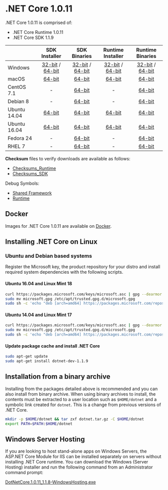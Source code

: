 # .NET Core 1.0.11

.NET Core 1.0.11 is comprised of:

* .NET Core Runtime 1.0.11
* .NET Core SDK 1.1.9

|         | SDK Installer                                         | SDK Binaries                                                         | Runtime Installer                                                  | Runtime Binaries                                                   |
| ------- | :---------------------------------------------------: | :-------------------------------------------------------------------:| :----------------------------------------------------------------: | :----------------------------------------------------------------: |
| Windows                 | [32-bit](https://download.microsoft.com/download/4/0/2/4022CFC7-5061-4762-B9BA-48B35632572D/dotnet-dev-win-x86.1.1.9.exe) / [64-bit](https://download.microsoft.com/download/4/0/2/4022CFC7-5061-4762-B9BA-48B35632572D/dotnet-dev-win-x64.1.1.9.exe)  | [32-bit](https://download.microsoft.com/download/4/0/2/4022CFC7-5061-4762-B9BA-48B35632572D/dotnet-dev-win-x86.1.1.9.zip) / [64-bit](https://download.microsoft.com/download/4/0/2/4022CFC7-5061-4762-B9BA-48B35632572D/dotnet-dev-win-x64.1.1.9.zip) | [32-bit](https://download.microsoft.com/download/B/E/7/BE70BFBD-9AB4-48F8-A696-013ACA8720D5/dotnet-win-x86.1.0.11.exe) / [64-bit](https://download.microsoft.com/download/B/E/7/BE70BFBD-9AB4-48F8-A696-013ACA8720D5/dotnet-win-x64.1.0.11.exe) | [32-bit](https://download.microsoft.com/download/B/E/7/BE70BFBD-9AB4-48F8-A696-013ACA8720D5/dotnet-win-x86.1.0.11.zip) / [64-bit](https://download.microsoft.com/download/B/E/7/BE70BFBD-9AB4-48F8-A696-013ACA8720D5/dotnet-win-x64.1.0.11.zip) |
| macOS                   | [64-bit](https://download.microsoft.com/download/4/0/2/4022CFC7-5061-4762-B9BA-48B35632572D/dotnet-dev-osx-x64.1.1.9.pkg)  | [64-bit](https://download.microsoft.com/download/4/0/2/4022CFC7-5061-4762-B9BA-48B35632572D/dotnet-dev-osx-x64.1.1.9.tar.gz)                          | [64-bit](https://download.microsoft.com/download/B/E/7/BE70BFBD-9AB4-48F8-A696-013ACA8720D5/dotnet-osx-x64.1.0.11.pkg) | [64-bit](https://download.microsoft.com/download/B/E/7/BE70BFBD-9AB4-48F8-A696-013ACA8720D5/dotnet-osx-x64.1.0.11.tar.gz) |
| CentOS 7.1              | -                                                         | [64-bit](https://download.microsoft.com/download/4/0/2/4022CFC7-5061-4762-B9BA-48B35632572D/dotnet-dev-centos-x64.1.1.9.tar.gz)                          | - | [64-bit](https://download.microsoft.com/download/B/E/7/BE70BFBD-9AB4-48F8-A696-013ACA8720D5/dotnet-centos-x64.1.0.11.tar.gz) |
| Debian 8                | -                                                         | [64-bit](https://download.microsoft.com/download/4/0/2/4022CFC7-5061-4762-B9BA-48B35632572D/dotnet-dev-debian-x64.1.1.9.tar.gz)                          | - | [64-bit](https://download.microsoft.com/download/B/E/7/BE70BFBD-9AB4-48F8-A696-013ACA8720D5/dotnet-debian-x64.1.0.11.tar.gz) |
| Ubuntu 14.04            |[64-bit](https://download.microsoft.com/download/4/0/2/4022CFC7-5061-4762-B9BA-48B35632572D/dotnet-sdk-ubuntu-x64.1.1.9.deb)   | [64-bit](https://download.microsoft.com/download/4/0/2/4022CFC7-5061-4762-B9BA-48B35632572D/dotnet-dev-ubuntu-x64.1.1.9.tar.gz)                          |[64-bit](https://download.microsoft.com/download/B/E/7/BE70BFBD-9AB4-48F8-A696-013ACA8720D5/dotnet-sharedframework-ubuntu-x64.1.0.11.deb) | [64-bit](https://download.microsoft.com/download/B/E/7/BE70BFBD-9AB4-48F8-A696-013ACA8720D5/dotnet-ubuntu-x64.1.0.11.tar.gz) |
| Ubuntu 16.04            |[64-bit](https://download.microsoft.com/download/4/0/2/4022CFC7-5061-4762-B9BA-48B35632572D/dotnet-sdk-ubuntu.16.04-x64.1.1.9.deb)   | [64-bit](https://download.microsoft.com/download/4/0/2/4022CFC7-5061-4762-B9BA-48B35632572D/dotnet-dev-ubuntu.16.04-x64.1.1.9.tar.gz)                          |[64-bit](https://download.microsoft.com/download/B/E/7/BE70BFBD-9AB4-48F8-A696-013ACA8720D5/dotnet-sharedframework-ubuntu.16.04-x64.1.0.11.deb) | [64-bit](https://download.microsoft.com/download/B/E/7/BE70BFBD-9AB4-48F8-A696-013ACA8720D5/dotnet-ubuntu.16.04-x64.1.0.11.tar.gz) |
| Fedora 24               | -                                                         | [64-bit](https://download.microsoft.com/download/4/0/2/4022CFC7-5061-4762-B9BA-48B35632572D/dotnet-dev-fedora.24-x64.1.1.9.tar.gz)                          | - | [64-bit](https://download.microsoft.com/download/B/E/7/BE70BFBD-9AB4-48F8-A696-013ACA8720D5/dotnet-rhel-x64.1.0.11.tar.gz) |
| RHEL 7                  | -                                                         | [64-bit](https://download.microsoft.com/download/4/0/2/4022CFC7-5061-4762-B9BA-48B35632572D/dotnet-dev-rhel-x64.1.1.9.tar.gz)                          | - | [64-bit](https://download.microsoft.com/download/B/E/7/BE70BFBD-9AB4-48F8-A696-013ACA8720D5/dotnet-rhel-x64.1.0.11.tar.gz) |

**Checksum** files to verify downloads are available as follows:

* [Checksums_Runtime](https://builds.dotnet.microsoft.com/dotnet/checksums/1.0.11-runtime-sha.txt)
* [Checksums_SDK](https://builds.dotnet.microsoft.com/dotnet/checksums/1.1.9-SDK-sha.txt)

Debug Symbols:

* [Shared Framework](https://download.microsoft.com/download/B/E/7/BE70BFBD-9AB4-48F8-A696-013ACA8720D5/corefx-1.0.11-symbols.zip)
* [Runtime](https://download.microsoft.com/download/B/E/7/BE70BFBD-9AB4-48F8-A696-013ACA8720D5/coreclr-1.0.11-symbols.zip)

## Docker

Images for .NET Core 1.0.11 are available on [Docker](https://hub.docker.com/r/microsoft/dotnet/).

## Installing .NET Core on Linux

### Ubuntu and Debian based systems

Register the Microsoft key, the product repository for your distro and install required system dependencies with the following scripts.

#### Ubuntu 16.04 and Linux Mint 18

```bash
curl https://packages.microsoft.com/keys/microsoft.asc | gpg --dearmor > microsoft.gpg
sudo mv microsoft.gpg /etc/apt/trusted.gpg.d/microsoft.gpg
sudo sh -c 'echo "deb [arch=amd64] https://packages.microsoft.com/repos/microsoft-ubuntu-xenial-prod xenial main" > /etc/apt/sources.list.d/dotnetdev.list'
```

#### Ubuntu 14.04 and Linux Mint 17

```bash
curl https://packages.microsoft.com/keys/microsoft.asc | gpg --dearmor > microsoft.gpg
sudo mv microsoft.gpg /etc/apt/trusted.gpg.d/microsoft.gpg
sudo sh -c 'echo "deb [arch=amd64] https://packages.microsoft.com/repos/microsoft-ubuntu-trusty-prod trusty main" > /etc/apt/sources.list.d/dotnetdev.list'
```

#### Update package cache and install .NET Core

```bash
sudo apt-get update
sudo apt-get install dotnet-dev-1.1.9
```

## Installation from a binary archive

Installing from the packages detailed above is recommended and you can also install from binary archive. When using binary archives to install, the contents must be extracted to a user location such as `$HOME/dotnet` and a symbolic link created for `dotnet`. This is a change from previous versions of .NET Core.

```bash
mkdir -p $HOME/dotnet && tar zxf dotnet.tar.gz -C $HOME/dotnet
export PATH=$PATH:$HOME/dotnet
```

## Windows Server Hosting

If you are looking to host stand-alone apps on Windows Servers, the ASP.NET Core Module for IIS can be installed separately on servers without installing .NET Core runtime. You can download the Windows (Server Hosting) installer and run the following command from an Administrator command prompt:

[DotNetCore.1.0.11_1.1.8-WindowsHosting.exe](https://download.microsoft.com/download/1/B/8/1B80E25B-316E-4DFB-9707-DB758681F175/DotNetCore.1.0.11_1.1.8-WindowsHosting.exe)
